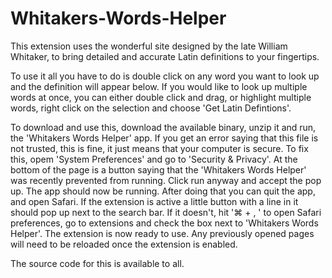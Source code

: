 # Whitakers-Words-Helper

This extension uses the wonderful site designed by the late William Whitaker, to bring detailed and accurate Latin definitions to your fingertips.

To use it all you have to do is double click on any word you want to look up and the definition will appear below. If you would like to look up multiple words at once, you can either double click and drag, or highlight multiple words, right click on the selection and choose 'Get Latin Defintions'.

To download and use this, download the available binary, unzip it and run, the 'Whitakers Words Helper' app. If you get an error saying that this file is not trusted, this is fine, it just means that your computer is secure. To fix this, opem 'System Preferences' and go to 'Security & Privacy'. At the bottom of the page is a button saying that the 'Whitakers Words Helper' was recently prevented from running. Click run anyway and accept the pop up. The app should now be running. After doing that you can quit the app, and open Safari. If the extension is active a little button with a line in it should pop up next to the search bar. If it doesn't, hit '⌘ + , ' to open Safari preferences, go to extensions and check the box next to 'Whitakers Words Helper'. The extension is now ready to use. Any previously opened pages will need to be reloaded once the extension is enabled.

The source code for this is available to all.
